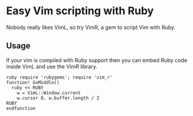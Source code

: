 # Easy Vim scripting with Ruby

Nobody really likes VimL, so try VimR, a gem to script Vim with Ruby.

## Usage

If your vim is compiled with Ruby support then you can embed Ruby code
inside VimL and use the VimR library.

```
ruby require 'rubygems'; require 'vim_r'
function! GoMiddle()
  ruby << RUBY
    w = VimL::Window.current
    w.cursor 0, w.buffer.length / 2
RUBY
endfunction
```
